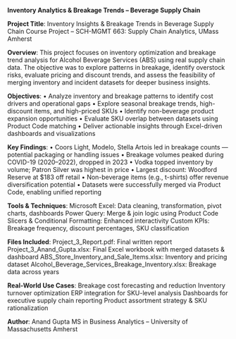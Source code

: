 **Inventory Analytics & Breakage Trends – Beverage Supply Chain**

**Project Title**:
Inventory Insights & Breakage Trends in Beverage Supply Chain
Course Project – SCH-MGMT 663: Supply Chain Analytics, UMass Amherst

**Overview**:
This project focuses on inventory optimization and breakage trend analysis for Alcohol Beverage Services (ABS) using real supply chain data. The objective was to explore patterns in breakage, identify overstock risks, evaluate pricing and discount trends, and assess the feasibility of merging inventory and incident datasets for deeper business insights.

**Objectives**:
• Analyze inventory and breakage patterns to identify cost drivers and operational gaps
• Explore seasonal breakage trends, high-discount items, and high-priced SKUs
• Identify non-beverage product expansion opportunities
• Evaluate SKU overlap between datasets using Product Code matching
• Deliver actionable insights through Excel-driven dashboards and visualizations

**Key Findings**:
• Coors Light, Modelo, Stella Artois led in breakage counts — potential packaging or handling issues
• Breakage volumes peaked during COVID-19 (2020–2022), dropped in 2023
• Vodka topped inventory by volume; Patron Silver was highest in price
• Largest discount: Woodford Reserve at $183 off retail
• Non-beverage items (e.g., t-shirts) offer revenue diversification potential
• Datasets were successfully merged via Product Code, enabling unified reporting

**Tools & Techniques**:
Microsoft Excel: Data cleaning, transformation, pivot charts, dashboards
Power Query: Merge & join logic using Product Code
Slicers & Conditional Formatting: Enhanced interactivity
Custom KPIs: Breakage frequency, discount percentages, SKU classification

**Files Included**:
Project_3_Report.pdf: Final written report
Project_3_Anand_Gupta.xlsx: Final Excel workbook with merged datasets & dashboard
ABS_Store_Inventory_and_Sale_Items.xlsx: Inventory and pricing dataset
Alcohol_Beverage_Services_Breakage_Inventory.xlsx: Breakage data across years

**Real-World Use Cases**:
Breakage cost forecasting and reduction
Inventory turnover optimization
ERP integration for SKU-level analysis
Dashboards for executive supply chain reporting
Product assortment strategy & SKU rationalization

**Author**:
Anand Gupta
MS in Business Analytics – University of Massachusetts Amherst
